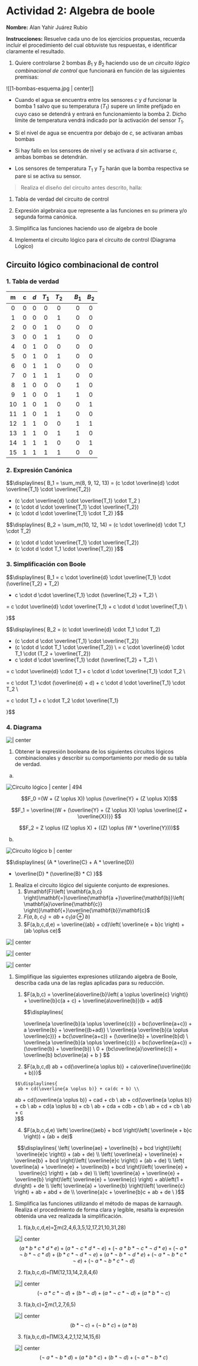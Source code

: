 # Actividad 2: Algebra de boole

**Nombre:** Alan Yahir Juárez Rubio

**Instrucciones:** Resuelve cada uno de los ejercicios propuestas, recuerda incluir el procedimiento del cual obtuviste tus respuestas, e identificar claramente el resultado.

1.  Quiere controlarse 2 bombas $B_1$ y $B_2$ haciendo uso de _un circuito lógico combinacional de control_ que funcionará en función de las siguientes premisas:

![[1-bombas-esquema.jpg | center]]


- Cuando el agua se encuentra entre los sensores $c$ y $d$ funcionar la bomba 1 salvo que su temperatura ($T_1$) supere un límite prefijado en cuyo caso se detendrá y entrará en funcionamiento la bomba 2. Dicho límite de temperatura vendrá indicado por la activación del sensor $T_1$.

- Si el nivel de agua se encuentra por debajo de $c$, se activaran ambas bombas

- Si hay fallo en los sensores de nivel y se activara $d$ sin activarse $c$, ambas bombas se detendrán.

- Los sensores de temperatura $T_1$ y $T_2$ harán que la bomba respectiva se pare si se activa su sensor.

> Realiza el diseño del circuito antes descrito, halla:

1.  Tabla de verdad del circuito de control

2.  Expresión algebraica que represente a las funciones en su primera y/o segunda forma canónica.

3.  Simplifica las funciones haciendo uso de algebra de boole

4.  Implementa el circuito lógico para el circuito de control (Diagrama Lógico)

<div style="page-break-after: always;"></div>

## Circuito lógico combinacional de control

### 1. Tabla de verdad

|  m  |  c  | $d$ | $T_1$ | $T_2$ |     | $B_1$ | $B_2$ |
|:---:|:---:|:---:|:-----:|:-----:| --- |:-----:|:-----:|
|  0  |  0  |  0  |   0   |   0   |     |   0   |   0   |
|  1  |  0  |  0  |   0   |   1   |     |   0   |   0   |
|  2  |  0  |  0  |   1   |   0   |     |   0   |   0   |
|  3  |  0  |  0  |   1   |   1   |     |   0   |   0   |
|  4  |  0  |  1  |   0   |   0   |     |   0   |   0   |
|  5  |  0  |  1  |   0   |   1   |     |   0   |   0   |
|  6  |  0  |  1  |   1   |   0   |     |   0   |   0   |
|  7  |  0  |  1  |   1   |   1   |     |   0   |   0   |
|  8  |  1  |  0  |   0   |   0   |     |   1   |   0   |
|  9  |  1  |  0  |   0   |   1   |     |   1   |   0   |
| 10  |  1  |  0  |   1   |   0   |     |   0   |   1   |
| 11  |  1  |  0  |   1   |   1   |     |   0   |   0   |
| 12  |  1  |  1  |   0   |   0   |     |   1   |   1   |
| 13  |  1  |  1  |   0   |   1   |     |   1   |   0   |
| 14  |  1  |  1  |   1   |   0   |     |   0   |   1   |
| 15  |  1  |  1  |   1   |   1   |     |   0   |   0   |

### 2. Expresión Canónica

<!-- \sum _{m \in \{8, 9, 12, 13\}} -->

$$\displaylines{ B_1 = \sum_m(8, 9, 12, 13) 
= (c \cdot \overline{d} \cdot \overline{T_1} \cdot \overline{T_2})
+ (c \cdot \overline{d} \cdot \overline{T_1} \cdot T_2 )
+ (c \cdot d \cdot \overline{T_1} \cdot \overline{T_2})
+ (c \cdot d \cdot \overline{T_1} \cdot T_2)
}$$

$$\displaylines{ B_2 = \sum_m(10, 12, 14) 
= (c \cdot \overline{d} \cdot T_1 \cdot T_2)
+ (c \cdot d \cdot \overline{T_1} \cdot \overline{T_2})
+ (c \cdot d \cdot T_1 \cdot \overline{T_2})
}$$

### 3. Simplificación con Boole

$$\displaylines{ B_1
= c \cdot \overline{d} \cdot \overline{T_1} \cdot (\overline{T_2} + T_2)
+ c \cdot d \cdot \overline{T_1} \cdot (\overline{T_2} + T_2) \\

= c \cdot \overline{d} \cdot \overline{T_1} + c \cdot d \cdot \overline{T_1} \\

}$$

$$\displaylines{ B_2
= (c \cdot \overline{d} \cdot T_1 \cdot T_2)
+ (c \cdot d \cdot \overline{T_1} \cdot \overline{T_2})
+ (c \cdot d \cdot T_1 \cdot \overline{T_2}) \\
= c \cdot \overline{d} \cdot T_1 \cdot (T_2 + \overline{T_2})
+ c \cdot d \cdot \overline{T_1} \cdot (\overline{T_2} + T_2) \\

= c \cdot \overline{d} \cdot T_1 + c \cdot d \cdot \overline{T_1} \cdot T_2 \\

= c \cdot T_1 \cdot (\overline{d} + d) + c \cdot d \cdot \overline{T_1} \cdot T_2 \\

= c \cdot T_1 + c \cdot T_2 \cdot \overline{T_1}
  
}$$

<div style="page-break-after: always;"></div>

### 4. Diagrama

![ | center](../../../1-circuito-lógico.jpg)


<div style="page-break-after: always;"></div>
 
1.  Obtener la expresión booleana de los siguientes circuitos lógicos combinacionales y describir su comportamiento por medio de su tabla de verdad.
 

<ol type="a">
	<li></li>
</ol>



![Circuito lógico |  center | 494](Attachments/2-circuito-lógico-a.jpg)

$$F_0 =(W + (Z \oplus X)) \oplus (\overline{Y} + (Z \oplus X))$$

$$F_1 = \overline{(W + (\overline{Y} + (Z \oplus X)) \oplus \overline{(Z + \overline{X})}} $$

$$F_2 = Z \oplus ((Z \oplus X) + ((Z) \oplus (W * \overline{Y})))$$

<ol start="2" type="a">
	<li></li>
</ol>

![Circuito lógico b | center](Attachments/3-circuito-lógico-b.jpg)

$$\displaylines{
(A * \overline{C} + A * \overline{D})
+ \overline{D} * (\overline{B} * C)
}$$


1.  Realiza el circuito lógico del siguiente conjunto de expresiones.
	1.  $\mathbf{F}\left( \mathbf{a,b,c} \right)\mathbf{=}\overline{\mathbf{a +}\overline{\mathbf{b}}\left( \mathbf{a}\overline{\mathbf{c}} \right)}\mathbf{+}\overline{\mathbf{b}}\mathbf{c}$
	2.  $F\left( a,b,c_{1} \right) = ab + c_{1}(a \oplus b)$
	3.  $F(a,b,c,d,e) = \overline{(ab} + cd)\left( \overline{e + b}c \right) + (ab \oplus ce)$

![ | center](Attachments/4-circuito-lógico.jpg)


![ | center](../../../5-circuito-lógico.jpg)

![ | center](../../../6-circuito-lógico.jpg)

1. Simplifique las siguientes expresiones utilizando algebra de Boole, describa cada una de las reglas aplicadas para su reducción.
	1.  $F(a,b,c) = \overline{a\overline{b}\left( a \oplus \overline{c} \right)} + \overline{b}c(a + c) + \overline{a\overline{b}}(b + ad)$
	   
		$$\displaylines{
		
		\overline{a \overline{b}(a \oplus \overline{c})} + bc(\overline{a+c}) + a \overline{b} + \overline{(b+ad)} \\
		\overline{a \overline{b}(a \oplus \overline{c})} + bc(\overline{a+c}) + (\overline{b} + \overline{b}d) \\
		\overline{a \overline{b}(a \oplus \overline{c})} + bc(\overline{a+c}) + (\overline{b} + \overline{b}) \\
		0 + (bc\overline{a}\overline{c}) + \overline{b}
		bc\overline{a} + b
		}
	$$
	   
	3.  $F(a,b,c,d) ab + cd(\overline{a \oplus b)} + ca\overline{\overline{(dc + b)}}$
	   
	   $$\displaylines{
	    ab + cd(\overline{a \oplus b)} + ca(dc + b) \\
	ab + cd(\overline{a \oplus b)} + cad + cb \\
	ab + cd(\overline{a \oplus b)} + cb \\
	ab + cd(a \oplus b) + cb \\
	ab + cda + cdb + cb \\
	ab + cd + cb \\
	ab + c \
	    }$$
	   
	4.  $F(a,b,c,d,e) \left( \overline{(aeb} + bcd \right)\left( \overline{e + b}c \right)) + (ab + de)$

$$\displaylines{
\left( \overline{ae} + \overline{b} + bcd \right)\left( \overline{e}c \right)) + (ab + de) \\
\left( \overline{a} + \overline{e} + \overline{b} + bcd \right)\left( \overline{e}c \right)) + (ab + de) \\
\left( \overline{a} + \overline{e} + \overline{b} + bcd \right)\left( \overline{e} + \overline{c} \right) + (ab + de) \\
\left( \overline{a} + \overline{e} + \overline{b} \right)\left( \overline{e} + \overline{c} \right) + ab\left(1 + d\right) + de \\
\left( \overline{a} + \overline{b} \right)\left( \overline{c} \right) + ab + abd + de \\
\overline{a}c + \overline{b}c + ab + de \
}$$

 
1. Simplifica las funciones utilizando el método de mapas de karnaugh. Realiza el procedimiento de forma clara y legible, resalta la expresión obtenida una vez realizada la simplificación.
	1.  f(a,b,c,d,e)=∑m(2,4,6,3,5,12,17,21,10,31,28)
	 
	
	![ | center](../../../1-Karnaugh.jpg)
	$$(a*b*c*d*e)+(a*¬\ c*d*¬\ e)+(¬\ a*b*¬\ c*¬\ d*e)+(¬\ a*¬\ b*¬\ c*d)+(b*c*¬\ d*¬\ e)+(a*¬\ b*¬\ d*e)+(¬\ a*¬\ b*c*¬\ e)+(¬\ a*¬\ b*c*¬\ d)$$
	
	2.  f(a,b,c,d)=∏M(12,13,14,2,8,4,6)
	
	![ | center](../../../2-Karnaugh.jpg)
	$$(¬\ a*c*¬\ d)+(b*¬\ d)+(a*¬\ c*¬\ d)+(a*b*¬\ c)$$
	
	3.  f(a,b,c)=∑m(1,2,7,6,5)
	   
	![ | center](../../../3-Karnaugh.jpg)
	$$(b*¬\ c)+(¬\ b*c)+(a*b)$$
	
	3.  f(a,b,c,d)=∏M(3,4,2,1,12,14,15,6)
	
	![ | center](../../../4-Karnaugh.jpg)
	$$(¬\ a*¬\ b*d)+(a*b*c)+(b*¬\ d)+(¬\ a*¬\ b*c)$$